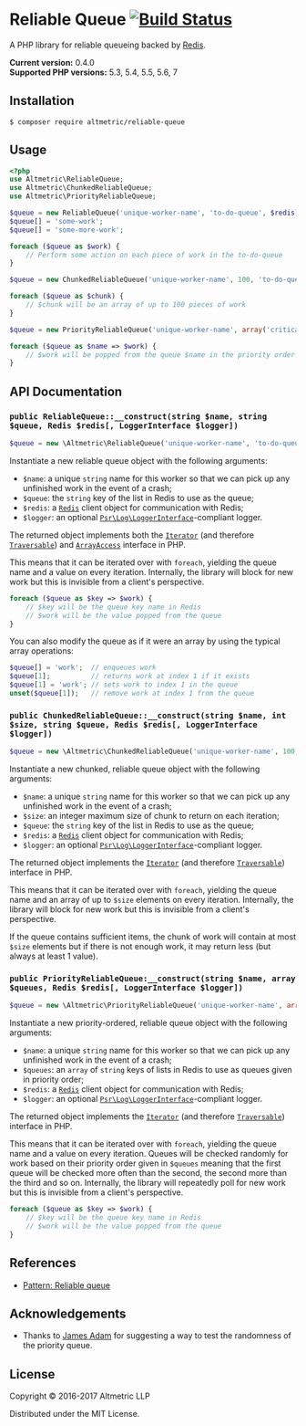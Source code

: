 # Reliable Queue [![Build Status](https://travis-ci.org/altmetric/reliable-queue.svg?branch=master)](https://travis-ci.org/altmetric/reliable-queue)

A PHP library for reliable queueing backed by [Redis](http://redis.io/).

**Current version:** 0.4.0  
**Supported PHP versions:** 5.3, 5.4, 5.5, 5.6, 7

## Installation

```shell
$ composer require altmetric/reliable-queue
```

## Usage

```php
<?php
use Altmetric\ReliableQueue;
use Altmetric\ChunkedReliableQueue;
use Altmetric\PriorityReliableQueue;

$queue = new ReliableQueue('unique-worker-name', 'to-do-queue', $redis);
$queue[] = 'some-work';
$queue[] = 'some-more-work';

foreach ($queue as $work) {
    // Perform some action on each piece of work in the to-do-queue
}

$queue = new ChunkedReliableQueue('unique-worker-name', 100, 'to-do-queue', $redis);

foreach ($queue as $chunk) {
    // $chunk will be an array of up to 100 pieces of work
}

$queue = new PriorityReliableQueue('unique-worker-name', array('critical-queue', 'default-queue', 'low-priority-queue'), $redis);

foreach ($queue as $name => $work) {
    // $work will be popped from the queue $name in the priority order given
}
```

## API Documentation

### `public ReliableQueue::__construct(string $name, string $queue, Redis $redis[, LoggerInterface $logger])`

```php
$queue = new \Altmetric\ReliableQueue('unique-worker-name', 'to-do-queue', $redis, $logger);
```

Instantiate a new reliable queue object with the following arguments:

* `$name`: a unique `string` name for this worker so that we can pick up any
  unfinished work in the event of a crash;
* `$queue`: the `string` key of the list in Redis to use as the queue;
* `$redis`: a [`Redis`](https://github.com/phpredis/phpredis) client object for
  communication with Redis;
* `$logger`: an optional
  [`Psr\Log\LoggerInterface`](https://github.com/php-fig/fig-standards/blob/master/accepted/PSR-3-logger-interface.md)-compliant
  logger.

The returned object implements both the
[`Iterator`](http://php.net/manual/en/class.iterator.php) (and therefore
[`Traversable`](http://php.net/manual/en/class.traversable.php)) and
[`ArrayAccess`](http://php.net/manual/en/class.arrayaccess.php) interface in
PHP.

This means that it can be iterated over with `foreach`, yielding the queue name
and a value on every iteration. Internally, the library will block for new work
but this is invisible from a client's perspective.

```php
foreach ($queue as $key => $work) {
    // $key will be the queue key name in Redis
    // $work will be the value popped from the queue
}
```

You can also modify the queue as if it were an array by using the typical array
operations:

```php
$queue[] = 'work';  // enqueues work
$queue[1];          // returns work at index 1 if it exists
$queue[1] = 'work'; // sets work to index 1 in the queue
unset($queue[1]);   // remove work at index 1 from the queue
```

### `public ChunkedReliableQueue::__construct(string $name, int $size, string $queue, Redis $redis[, LoggerInterface $logger])`

```php
$queue = new \Altmetric\ChunkedReliableQueue('unique-worker-name', 100, 'to-do-queue', $redis, $logger);
```

Instantiate a new chunked, reliable queue object with the following arguments:

* `$name`: a unique `string` name for this worker so that we can pick up any
  unfinished work in the event of a crash;
* `$size`: an integer maximum size of chunk to return on each iteration;
* `$queue`: the `string` key of the list in Redis to use as the queue;
* `$redis`: a [`Redis`](https://github.com/phpredis/phpredis) client object for
  communication with Redis;
* `$logger`: an optional
  [`Psr\Log\LoggerInterface`](https://github.com/php-fig/fig-standards/blob/master/accepted/PSR-3-logger-interface.md)-compliant
  logger.

The returned object implements the
[`Iterator`](http://php.net/manual/en/class.iterator.php) (and therefore
[`Traversable`](http://php.net/manual/en/class.traversable.php)) interface in
PHP.

This means that it can be iterated over with `foreach`, yielding the queue name
and an array of up to `$size` elements on every iteration. Internally, the
library will block for new work but this is invisible from a client's
perspective.

If the queue contains sufficient items, the chunk of work will contain at most
`$size` elements but if there is not enough work, it may return less (but
always at least 1 value).

### `public PriorityReliableQueue:__construct(string $name, array $queues, Redis $redis[, LoggerInterface $logger])`

```php
$queue = new \Altmetric\PriorityReliableQueue('unique-worker-name', array('critical-queue', 'default-queue', 'low-priority-queue'), $redis, $logger);
```

Instantiate a new priority-ordered, reliable queue object with the following arguments:

* `$name`: a unique `string` name for this worker so that we can pick up any unfinished work in the event of a crash;
* `$queues`: an `array` of `string` keys of lists in Redis to use as queues given in priority order;
* `$redis`: a [`Redis`](https://github.com/phpredis/phpredis) client object for communication with Redis;
* `$logger`: an optional
  [`Psr\Log\LoggerInterface`](https://github.com/php-fig/fig-standards/blob/master/accepted/PSR-3-logger-interface.md)-compliant
  logger.

The returned object implements the
[`Iterator`](http://php.net/manual/en/class.iterator.php) (and therefore
[`Traversable`](http://php.net/manual/en/class.traversable.php)) interface in
PHP.

This means that it can be iterated over with `foreach`, yielding the queue name
and a value on every iteration. Queues will be checked randomly for work based
on their priority order given in `$queues` meaning that the first queue will be
checked more often than the second, the second more than the third and so on.
Internally, the library will repeatedly poll for new work but this is invisible
from a client's perspective.

```php
foreach ($queue as $key => $work) {
    // $key will be the queue key name in Redis
    // $work will be the value popped from the queue
}
```

## References

* [Pattern: Reliable queue](http://redis.io/commands/rpoplpush#pattern-reliable-queue)

## Acknowledgements

* Thanks to [James Adam](https://github.com/lazyatom) for suggesting a way to
  test the randomness of the priority queue.

## License

Copyright © 2016-2017 Altmetric LLP

Distributed under the MIT License.
